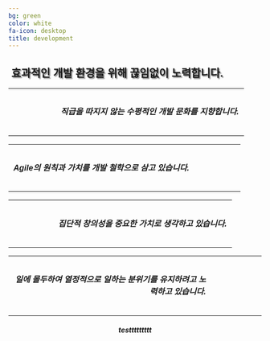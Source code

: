 ```yaml
---
bg: green
color: white
fa-icon: desktop
title: development 
---
```

<style>
   @import url(//fonts.googleapis.com/earlyaccess/jejugothic.css);
   .jg{
   font-family: 'Jeju Gothic', sans-serif; 
   text-shadow: 2px 2px 2px gray;
   }
   
   .sp{
   width: 33%;
   text-align:center;
   font-family: 'Jeju Gothic', sans-serif; 
   }
   
   table{
   width:100%;
   align:center;
   font-family: 'Jeju Gothic', sans-serif;
   border:1px;
   }
   
   td, th{
   padding:10px;
   border:2px;
   }
   
   
   .effect_img {
    border-radius: 20px;
   }
   
   .center_ta{
   width:30%;
   }
   
   .icon_ta{
   width:20%;
   }
   
   .text_ta{
   width:80%;
   }
   
</style>

<link rel="stylesheet" href="https://use.fontawesome.com/releases/v5.2.0/css/all.css" integrity="sha384-hWVjflwFxL6sNzntih27bfxkr27PmbbK/iSvJ+a4+0owXq79v+lsFkW54bOGbiDQ" crossorigin="anonymous">

<div>
   <h2 class="jg"><i class="fa fa-quote-left"></i>&nbsp;효과적인 개발 환경을 위해 끊임없이 노력합니다.&nbsp;<i class="fa fa-quote-right"></i></h2>
  </div>
  
<table>
   <tr>
      <th class="icon_ta" align="right"><i class="fa fa-equals fa-2x"></i></th>
      <th align="left" valign="top" class="text_ta" ><h5>직급을 따지지 않는 <strong>수평적인 개발 문화</strong>를 지향합니다.</h5></th>
   </tr>
</table>
<table>   
   <tr>
      <th align="right" valign="top" class="text_ta"><h5><strong>Agile의 원칙과 가치</strong>를 개발 철학으로 삼고 있습니다.</h5></th>
      <th class="icon_ta" align="left"><i class="fa fa-sync-alt fa-2x"></i></th>      
   </tr>
</table>
<table>
   <tr>
      <th class="icon_ta" align="right"><i class="fa fa-lightbulb fa-2x"></i></th>
      <th align="left" valign="top" class="text_ta" ><h5><strong>집단적 창의성</strong>을 중요한 가치로 생각하고 있습니다.</h5></th>
   </tr>
</table>
<table>
   <tr>
      <th align="right" valign="top" class="text_ta" ><h5>일에 몰두하여 <strong>열정적으로 일하는 분위기</strong>를 유지하려고 노력하고 있습니다.</h5></th>
      <th class="icon_ta" align="left"><i class="fa fa-fire fa-2x"></i></th>      
   </tr>
</table>

<div style="width:100%; text-align:center;">
   <i class="fa fa-angle-left fa-2x"></i><h5>testtttttttt</h5><i class="fa fa-angle-left fa-2x"></i>
</div>
   
